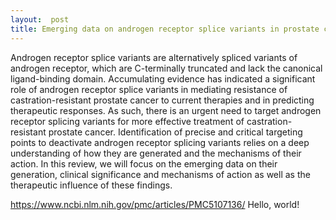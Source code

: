 ```yaml
---
layout:  post
title: Emerging data on androgen receptor splice variants in prostate cancer.
---
```

Androgen receptor splice variants are alternatively spliced variants of androgen receptor, which are C-terminally truncated and lack the canonical ligand-binding domain. Accumulating evidence has indicated a significant role of androgen receptor splice variants in mediating resistance of castration-resistant prostate cancer to current therapies and in predicting therapeutic responses. As such, there is an urgent need to target androgen receptor splicing variants for more effective treatment of castration-resistant prostate cancer. Identification of precise and critical targeting points to deactivate androgen receptor splicing variants relies on a deep understanding of how they are generated and the mechanisms of their action. In this review, we will focus on the emerging data on their generation, clinical significance and mechanisms of action as well as the therapeutic influence of these findings.

<https://www.ncbi.nlm.nih.gov/pmc/articles/PMC5107136/>
Hello, world!


